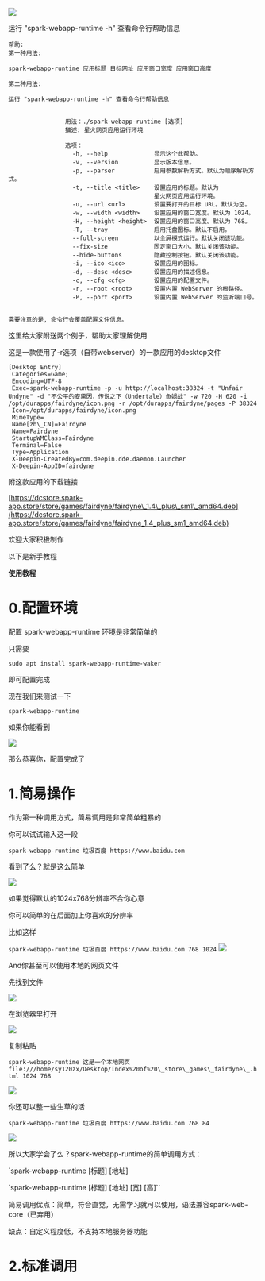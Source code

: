 ![](https://examine-spark.oss-cn-shanghai.aliyuncs.com/icons/2020/11/14/38fe8d30-268e-11eb-881e-fff03f7ff5ca.png)

运行 &quot;spark-webapp-runtime -h&quot; 查看命令行帮助信息


```shell
帮助:
第一种用法:

spark-webapp-runtime 应用标题 目标网址 应用窗口宽度 应用窗口高度

第二种用法:

运行 "spark-webapp-runtime -h" 查看命令行帮助信息


                用法：./spark-webapp-runtime [选项]
                描述: 星火网页应用运行环境

                选项：
                  -h, --help             显示这个此帮助。
                  -v, --version          显示版本信息。
                  -p, --parser           启用参数解析方式。默认为顺序解析方式。
                  -t, --title <title>    设置应用的标题。默认为
                                         星火网页应用运行环境。
                  -u, --url <url>        设置要打开的目标 URL。默认为空。
                  -w, --width <width>    设置应用的窗口宽度。默认为 1024。
                  -H, --height <height>  设置应用的窗口高度。默认为 768。
                  -T, --tray             启用托盘图标。默认不启用。
                  --full-screen          以全屏模式运行。默认关闭该功能。
                  --fix-size             固定窗口大小。默认关闭该功能。
                  --hide-buttons         隐藏控制按钮。默认关闭该功能。
                  -i, --ico <ico>        设置应用的图标。
                  -d, --desc <desc>      设置应用的描述信息。
                  -c, --cfg <cfg>        设置应用的配置文件。
                  -r, --root <root>      设置内置 WebServer 的根路径。
                  -P, --port <port>      设置内置 WebServer 的监听端口号。
            

需要注意的是, 命令行会覆盖配置文件信息。

```

这里给大家附送两个例子，帮助大家理解使用

这是一款使用了-r选项（自带webserver）的一款应用的desktop文件



    [Desktop Entry]
     Categories=Game;
     Encoding=UTF-8
     Exec=spark-webapp-runtime -p -u http://localhost:38324 -t "Unfair Undyne" -d "不公平的安黛因，传说之下（Undertale）鱼姐战" -w 720 -H 620 -i /opt/durapps/fairdyne/icon.png -r /opt/durapps/fairdyne/pages -P 38324
     Icon=/opt/durapps/fairdyne/icon.png
     MimeType=
     Name[zh\_CN]=Fairdyne
     Name=Fairdyne
     StartupWMClass=Fairdyne
     Terminal=False
     Type=Application
     X-Deepin-CreatedBy=com.deepin.dde.daemon.Launcher
     X-Deepin-AppID=fairdyne

附这款应用的下载链接

[https://dcstore.spark-app.store/store/games/fairdyne/fairdyne\_1.4\_plus\_sm1\_amd64.deb](https://dcstore.spark-app.store/store/games/fairdyne/fairdyne_1.4_plus_sm1_amd64.deb)

欢迎大家积极制作

以下是新手教程

**使用教程**

# 0.配置环境


配置 spark-webapp-runtime 环境是非常简单的

只需要

`sudo apt install spark-webapp-runtime-waker`

即可配置完成

现在我们来测试一下

`spark-webapp-runtime`

如果你能看到

![](https://examine-spark.oss-cn-shanghai.aliyuncs.com/images/2020/11/14/612135b0-268e-11eb-881e-fff03f7ff5ca.png)

那么恭喜你，配置完成了

# 1.简易操作

作为第一种调用方式，简易调用是非常简单粗暴的

你可以试试输入这一段

`spark-webapp-runtime 垃圾百度 https://www.baidu.com`

看到了么？就是这么简单

![](https://storage.deepin.org/thread/202011190957234196_thread_OSva1QtI80i.png?X-Amz-Algorithm=AWS4-HMAC-SHA256&X-Amz-Credential=Bbs-minioadmin%2F20201121%2Fus-east-1%2Fs3%2Faws4_request&X-Amz-Date=20201121T051756Z&X-Amz-Expires=20&X-Amz-SignedHeaders=host&X-Amz-Signature=1ea2f455b1e066599660c0e868d64eba262e3345356ddfa78a638a57d10e9120)

如果觉得默认的1024x768分辨率不合你心意

你可以简单的在后面加上你喜欢的分辨率

比如这样

`spark-webapp-runtime 垃圾百度 https://www.baidu.com 768 1024`
![](https://storage.deepin.org/thread/202011190958558825_thread_SGQvVsatdOi.png?X-Amz-Algorithm=AWS4-HMAC-SHA256&X-Amz-Credential=Bbs-minioadmin%2F20201121%2Fus-east-1%2Fs3%2Faws4_request&X-Amz-Date=20201121T051756Z&X-Amz-Expires=20&X-Amz-SignedHeaders=host&X-Amz-Signature=9ffeef4aec3311c9a19766b7ebb922fff454b792c8cb3c3cbb9164fd7e6bd046)


And你甚至可以使用本地的网页文件

先找到文件

 ![](https://s3.ax1x.com/2020/11/19/DugXGQ.png)

在浏览器里打开

![](https://s3.ax1x.com/2020/11/19/Du2pq0.png)

复制粘贴

`spark-webapp-runtime 这是一个本地网页 file:///home/sy120zx/Desktop/Index%20of%20\_store\_games\_fairdyne\_.html 1024 768`

![](https://s3.ax1x.com/2020/11/19/Du2QIO.png)

你还可以整一些生草的活

`spark-webapp-runtime 垃圾百度 https://www.baidu.com 768 84`

![](https://storage.deepin.org/thread/202011191000162762_thread_sbTYl51TF9Q.png?X-Amz-Algorithm=AWS4-HMAC-SHA256&X-Amz-Credential=Bbs-minioadmin%2F20201121%2Fus-east-1%2Fs3%2Faws4_request&X-Amz-Date=20201121T051756Z&X-Amz-Expires=20&X-Amz-SignedHeaders=host&X-Amz-Signature=ba183760a46a5c40ba92911621b7ce1a9e4f53f55243e61f4e22ef7f4e92d0b8)

所以大家学会了么？spark-webapp-runtime的简单调用方式：

`spark-webapp-runtime [标题] [地址]

`spark-webapp-runtime [标题] [地址] [宽] [高]``

简易调用优点：简单，符合直觉，无需学习就可以使用，语法兼容spark-web-core（已弃用）

缺点：自定义程度低，不支持本地服务器功能

# 2.标准调用